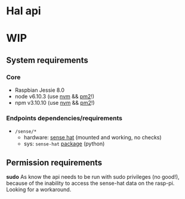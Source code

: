 # Hal api

# WIP

## System requirements

### Core
- Raspbian Jessie 8.0
- node v6.10.3 (use [nvm](https://github.com/creationix/nvm) && [pm2](https://github.com/Unitech/pm2)!)
- npm v3.10.10 (use [nvm](https://github.com/creationix/nvm) && [pm2](https://github.com/Unitech/pm2)!)

### Endpoints dependencies/requirements
- `/sense/*`
  - hardware: [sense hat](https://www.raspberrypi.org/products/sense-hat/) (mounted and working, no checks)
  - sys: `sense-hat` [package](https://www.raspberrypi.org/documentation/hardware/sense-hat/) (python)

## Permission requirements
**sudo**
As know the api needs to be run with sudo privileges (no good!), because of the inability to access the sense-hat data on the rasp-pi. Looking for a workaround.
